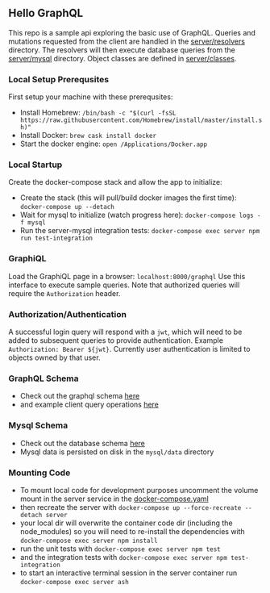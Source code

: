 ## Hello GraphQL
This repo is a sample api exploring the basic use of GraphQL. Queries and mutations requested from the client are handled in the [server/resolvers](server/resolvers) directory. The resolvers will then execute database queries from the [server/mysql](server/mysql) directory. Object classes are defined in [server/classes](server/classes).

### Local Setup Prerequsites
First setup your machine with these prerequsites:
- Install Homebrew: `/bin/bash -c "$(curl -fsSL https://raw.githubusercontent.com/Homebrew/install/master/install.sh)"`
- Install Docker: `brew cask install docker`
- Start the docker engine: `open /Applications/Docker.app`

### Local Startup
Create the docker-compose stack and allow the app to initialize:
- Create the stack (this will pull/build docker images the first time): `docker-compose up --detach`
- Wait for mysql to initialize (watch progress here): `docker-compose logs -f mysql`
- Run the server-mysql integration tests: `docker-compose exec server npm run test-integration`

### GraphiQL
Load the GraphiQL page in a browser: `localhost:8000/graphql`
Use this interface to execute sample queries. Note that authorized queries will require the `Authorization` header.

### Authorization/Authentication
A successful login query will respond with a `jwt`, which will need to be added to subsequent queries to provide authentication. Example `Authorization: Bearer ${jwt}`. Currently user authentication is limited to objects owned by that user.

### GraphQL Schema
- Check out the graphql schema [here](server/graphql/schema.graphql)
- and example client query operations [here](server/graphql/clientQuery.graphql)

### Mysql Schema
- Check out the database schema [here](mysql/docker-entrypoint-initdb.d/init.sql)
- Mysql data is persisted on disk in the `mysql/data` directory

### Mounting Code
- To mount local code for development purposes uncomment the volume mount in the server service in the [docker-compose.yaml](docker-compose.yaml)
- then recreate the server with `docker-compose up --force-recreate --detach server`
- your local dir will overwrite the container code dir (including the node_modules) so you will need to re-install the dependencies with `docker-compose exec server npm install`
- run the unit tests with `docker-compose exec server npm test`
- and the integration tests with `docker-compose exec server npm test-integration`
- to start an interactive terminal session in the server container run `docker-compose exec server ash`
